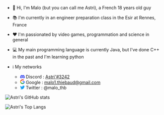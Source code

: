 * 👋 Hi, I'm Malo (but you can call me Astri), a French 18 years old guy
* 📚 I'm currently in an engineer preparation class in the Esir at Rennes, France
* ❤ I'm passionated by video games, programmation and science in general
* 💻 My main programming language is currently Java, but I've done C++ in the past and I'm learning python 

* ℹ My networks
  - <img src="https://github.com/Astri2/Astri2/blob/83213e549f9aa468fcc744fe213c9b69cf8dd5da/resources/discord_icon.png" alt="drawing" width="15"/> Discord : [Astri'#3242](https://discords.com/bio/p/astri)
  - <img src="https://github.com/Astri2/Astri2/blob/83213e549f9aa468fcc744fe213c9b69cf8dd5da/resources/google_icon.png" alt="drawing" width="15"/> Google : malo1.thiebaud@gmail.com
  - <img src="https://github.com/Astri2/Astri2/blob/83213e549f9aa468fcc744fe213c9b69cf8dd5da/resources/twitter_icon.png" alt="drawing" width="15"/> Twitter : @malo_thb

![Astri's GitHub stats](https://github-readme-stats.vercel.app/api?username=astri2&hide=issues&count_private=true&show_icons=true&theme=tokyonight)

![Astri's Top Langs](https://github-readme-stats.vercel.app/api/top-langs/?username=astri2&layout=compact&theme=tokyonight)
